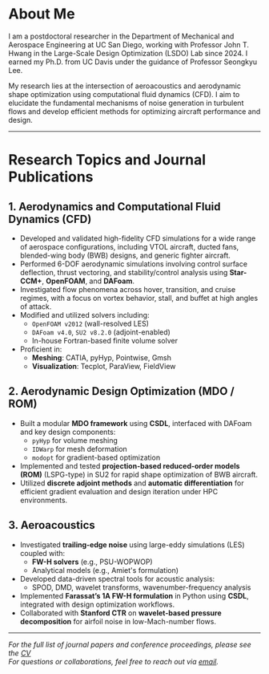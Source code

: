 # About Me

I am a postdoctoral researcher in the Department of Mechanical and Aerospace Engineering at UC San Diego, working with Professor John T. Hwang in the Large-Scale Design Optimization (LSDO) Lab since 2024. I earned my Ph.D. from UC Davis under the guidance of Professor Seongkyu Lee.

My research lies at the intersection of aeroacoustics and aerodynamic shape optimization using computational fluid dynamics (CFD). I aim to elucidate the fundamental mechanisms of noise generation in turbulent flows and develop efficient methods for optimizing aircraft performance and design.

---

# Research Topics and Journal Publications

## 1. Aerodynamics and Computational Fluid Dynamics (CFD)

- Developed and validated high-fidelity CFD simulations for a wide range of aerospace configurations, including VTOL aircraft, ducted fans, blended-wing body (BWB) designs, and generic fighter aircraft.
- Performed 6-DOF aerodynamic simulations involving control surface deflection, thrust vectoring, and stability/control analysis using **Star-CCM+**, **OpenFOAM**, and **DAFoam**.
- Investigated flow phenomena across hover, transition, and cruise regimes, with a focus on vortex behavior, stall, and buffet at high angles of attack.
- Modified and utilized solvers including:
  - `OpenFOAM v2012` (wall-resolved LES)
  - `DAFoam v4.0`, `SU2 v8.2.0` (adjoint-enabled)
  - In-house Fortran-based finite volume solver
- Proficient in:
  - **Meshing**: CATIA, pyHyp, Pointwise, Gmsh  
  - **Visualization**: Tecplot, ParaView, FieldView

## 2. Aerodynamic Design Optimization (MDO / ROM)

- Built a modular **MDO framework** using **CSDL**, interfaced with DAFoam and key design components:
  - `pyHyp` for volume meshing
  - `IDWarp` for mesh deformation
  - `modopt` for gradient-based optimization
- Implemented and tested **projection-based reduced-order models (ROM)** (LSPG-type) in SU2 for rapid shape optimization of BWB aircraft.
- Utilized **discrete adjoint methods** and **automatic differentiation** for efficient gradient evaluation and design iteration under HPC environments.

## 3. Aeroacoustics

- Investigated **trailing-edge noise** using large-eddy simulations (LES) coupled with:
  - **FW-H solvers** (e.g., PSU-WOPWOP)
  - Analytical models (e.g., Amiet's formulation)
- Developed data-driven spectral tools for acoustic analysis:
  - SPOD, DMD, wavelet transforms, wavenumber-frequency analysis
- Implemented **Farassat’s 1A FW-H formulation** in Python using **CSDL**, integrated with design optimization workflows.
- Collaborated with **Stanford CTR** on **wavelet-based pressure decomposition** for airfoil noise in low-Mach-number flows.

---

*For the full list of journal papers and conference proceedings, please see the [CV](./CV_Donghun_Kang_Git.pdf)*  
*For questions or collaborations, feel free to reach out via [email](mailto:d8kang@ucsd.edu).*
